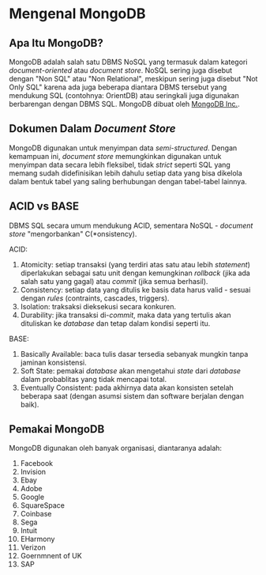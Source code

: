 # Mengenal MongoDB

## Apa Itu MongoDB?

MongoDB adalah salah satu DBMS NoSQL yang termasuk dalam kategori *document-oriented* atau *document store*. NoSQL sering juga disebut dengan "Non SQL" atau "Non Relational", meskipun sering juga disebut "Not Only SQL" karena ada juga beberapa diantara DBMS tersebut yang mendukung SQL (contohnya: OrientDB) atau seringkali juga digunakan berbarengan dengan DBMS SQL. MongoDB dibuat oleh [MongoDB Inc.](https://www.mongodb.com/). 

## Dokumen Dalam *Document Store*

MongoDB digunakan untuk menyimpan data *semi-structured*. Dengan kemampuan ini, *document store* memungkinkan digunakan untuk menyimpan data secara lebih fleksibel, tidak *strict* seperti SQL yang memang sudah didefinisikan lebih dahulu setiap data yang bisa dikelola dalam bentuk tabel yang saling berhubungan dengan tabel-tabel lainnya.

## ACID vs BASE

DBMS SQL secara umum mendukung ACID, sementara NoSQL - *document store* "mengorbankan" C(*onsistency). 

ACID:

1.  Atomicity: setiap transaksi (yang terdiri atas satu atau lebih *statement*) diperlakukan sebagai satu unit dengan kemungkinan *rollback* (jika ada salah satu yang gagal) atau *commit* (jika semua berhasil).
2.  Consistency: setiap data yang ditulis ke basis data harus valid - sesuai dengan *rules* (contraints, cascades, triggers).
3.  Isolation: traksaksi dieksekusi secara konkuren.
4.  Durability: jika transaksi di-*commit*, maka data yang tertulis akan dituliskan ke *database* dan tetap dalam kondisi seperti itu.

BASE:

1.  Basically Available: baca tulis dasar tersedia sebanyak mungkin tanpa jaminan konsistensi.
2.  Soft State: pemakai *database* akan mengetahui *state* dari *database* dalam probablitas yang tidak mencapai total.
3.  Eventually Consistent: pada akhirnya data akan konsisten setelah beberapa saat (dengan asumsi sistem dan software berjalan dengan baik).

## Pemakai MongoDB

MongoDB digunakan oleh banyak organisasi, diantaranya adalah:

1.  Facebook
2.  Invision
3.  Ebay
4.  Adobe
5.  Google
6.  SquareSpace
7.  Coinbase
8.  Sega
9.  Intuit
10. EHarmony
11. Verizon
12. Goernmnent of UK
13. SAP


